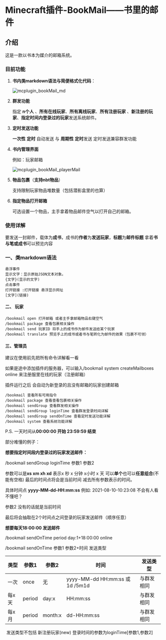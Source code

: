 # Minecraft插件-BookMail——书里的邮件 

## 介绍

这是一款以书本为媒介的邮箱系统。

### 目前功能

1. **书内类markdown语法与简便格式化代码**：

   ![mcplugin_bookMail_md](https://img.imgdb.cn/item/6028e1d2d2a061fec7d90f35.jpg)

2. **群发功能**

   指定 **n个人** 、**所有在线玩家**、**所有离线玩家**、**所有注册玩家** 、**新注册的玩家**、**指定时间内登录过的玩家**发送系统邮件。

3. **定时发送功能**

   **一次性** **定时** 自动发送 与 **周期性** **定时**发送  定时发送兼容群发功能 

4. **书内管理界面**

   例如：玩家邮箱

   ![mcplugin_bookMail_playerMail](https://img.imgdb.cn/item/6028e1d2d2a061fec7d90f2c.jpg)

5. **物品包裹**（**支持nbt物品**）

      支持限制玩家物品堆数量（包括潜影盒里的也算）

6. **指定物品打开邮箱**

      可选设置一个物品，主手拿着物品邮件空气以打开自己的邮箱。

### 使用详解

要发送一封邮件，载体为**成书**，成书的**作者**为**发送玩家**，**标题**为**邮件标题**  拿着**书与笔或成书**可以预览内容

### 一、类markdown语法

~~~ minecraft
悬浮事件
显示文字：显示原始JSON文本对象。
{文字}(显示的文字)
点击事件
打开链接 :打开链接 悬浮显示网址
[文字](链接)
~~~



#### 二、 玩家

~~~ minecraft
/bookmail open 打开邮箱 或者主手拿邮箱物品右键空气
/bookmail package 查看包裹相关操作
/bookmail send 玩家ID 将手上的成书作为邮件发送给某个玩家
/bookmail translate 预览手上的成书或者书与笔转化为邮件的效果（包裹不可领）
~~~

#### 三、管理员

建议在使用前先把所有命令详解看一看

如果是途中添加插件的服务器，可以输入/bookmail system createMailboxes online 来注册服里在线的玩家（注册邮箱）

插件运行之后 会自动为新登录的且没有邮箱的玩家创建邮箱

~~~ minecraft
/bookmail 查看所有可用指令
/bookmail package 查看查看包裹相关操作
/bookmail sendGroup 查看群发相关操作
/bookmail sendGroup loginTime 查看群发登录时间详解
/bookmail sendGroup sendOnTime 查看定时发送功能详解
/bookmail system 查看系统功能详解
~~~

P.S. 一天时间从**00:00:00 开始 23:59:59 结束**

部分难懂的例子：

**想要指定时间段内登录过的玩家发送邮件：**

/bookmail sendGroup loginTime 参数1 参数2

参数可以是**xs xm xh xd** 表示x 秒 x 分钟 x小时 x 天 可以**单个**也可以**任意组合**(不能有空格) 最后的时间点将会是当前时间 减去所有参数表示的时间。

具体时间点 **yyyy-MM-dd-HH:mm:ss** 例如: 2021-08-10-10:23:08 不会有人看不懂吧？

参数2 没有的话就是当前时间 

最后将会抽取在2个时间点之间登录的玩家发送邮件（顺序任意）

**想要每天18:00:00 发送邮件**

/bookmail sendOnTime period day:1+18:00:00 online

/bookmail sendOnTime 参数1 参数2+时间 发送类型

| 类型  | 参数1  | 参数2   | 时间                            | 发送类型   |
| ----- | ------ | ------- | ------------------------------- | ---------- |
| 一次  | once   | 无      | yyyy-MM-dd HH:mm:ss 或 1d /5m1d | 与群发相同 |
| 每x天 | period | day:x   | HH:mm:ss                        | 与群发相同 |
| 每x月 | period | month:x | dd-HH:mm:ss                     | 与群发相同 |

​    发送类型不包括 新注册玩家(new) 登录时间的参数为loginTime[参数1,参数2]
